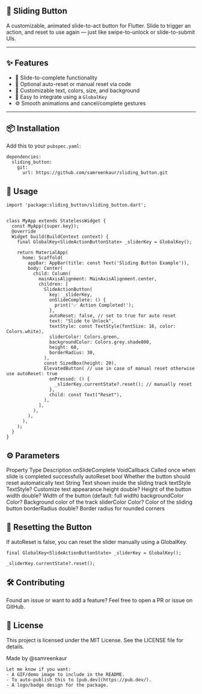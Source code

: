 ## 🚀 Sliding Button

A customizable, animated slide-to-act button for Flutter. Slide to trigger an action, and reset to use again — just like swipe-to-unlock or slide-to-submit UIs.


---

## ✨ Features

- 🎯 Slide-to-complete functionality
- 🔁 Optional auto-reset or manual reset via code
- 🎨 Customizable text, colors, size, and background
- 🧩 Easy to integrate using a `GlobalKey`
- ⚙️ Smooth animations and cancel/complete gestures

---

## 📦 Installation

Add this to your `pubspec.yaml`:

```
dependencies:
  sliding_button:
    git:
      url: https://github.com/samreenkaur/sliding_button.git
```  

## 🚀 Usage

```
import 'package:sliding_button/sliding_button.dart';


class MyApp extends StatelessWidget {
  const MyApp({super.key});
  @override
  Widget build(BuildContext context) {
    final GlobalKey<SlideActionButtonState> _sliderKey = GlobalKey();

    return MaterialApp(
      home: Scaffold(
        appBar: AppBar(title: const Text('Sliding Button Example')),
        body: Center(
          child: Column(
            mainAxisAlignment: MainAxisAlignment.center,
            children: [
              SlideActionButton(
                key: _sliderKey,
                onSlideComplete: () {
                  print('✅ Action Completed!');
                },
                autoReset: false, // set to true for auto reset
                text: "Slide to Unlock",
                textStyle: const TextStyle(fontSize: 16, color: Colors.white),
                sliderColor: Colors.green,
                backgroundColor: Colors.grey.shade800,
                height: 60,
                borderRadius: 30,
              ),
              const SizedBox(height: 20),
              ElevatedButton( // use in case of manual reset otherwise use autoReset: true
                onPressed: () {
                  _sliderKey.currentState?.reset(); // manually reset
                },
                child: const Text("Reset"),
              ),
            ],
          ),
        ),
      ),
    );
  }
}
```

## ⚙️ Parameters

Property        	Type	            Description
onSlideComplete	    VoidCallback	    Called once when slide is completed successfully
autoReset	        bool	            Whether the button should reset automatically
text	            String	            Text shown inside the sliding track
textStyle	        TextStyle?	        Customize text appearance
height	            double?	            Height of the button
width	            double?	            Width of the button (default: full width)
backgroundColor	    Color?	            Background color of the track
sliderColor	        Color?	            Color of the sliding button
borderRadius	    double?	            Border radius for rounded corners


## 🔁 Resetting the Button

If autoReset is false, you can reset the slider manually using a GlobalKey.

```
final GlobalKey<SlideActionButtonState> _sliderKey = GlobalKey();

_sliderKey.currentState?.reset();

```

## 🛠️ Contributing

Found an issue or want to add a feature? Feel free to open a PR or issue on GitHub.

## 📄 License

This project is licensed under the MIT License. See the LICENSE file for details.

Made by @samreenkaur


```
Let me know if you want:
- A GIF/demo image to include in the README.
- To auto-publish this to [pub.dev](https://pub.dev/).
- A logo/badge design for the package.
```